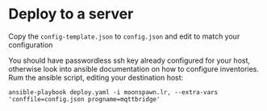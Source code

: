 # Deploy to a server

Copy the `config-template.json` to `config.json` and edit to match your configuration

You should have passwordless ssh key already configured for your host, otherwise look into ansible documentation on how to configure inventories.
Rum the ansible script, editing your destination host:

```shell
ansible-playbook deploy.yaml -i moonspawn.lr, --extra-vars 'conffile=config.json progname=mqttbridge'
```